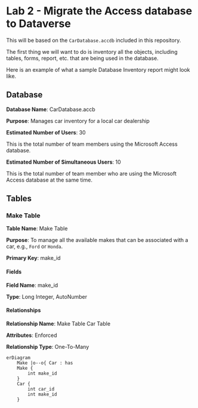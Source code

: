 # Lab 2 - Migrate the Access database to Dataverse

This will be based on the `CarDatabase.accdb` included in this repository.

The first thing we will want to do is inventory all the objects, including tables, forms, report, etc. that are being used in the database.

Here is an example of what a sample Database Inventory report might look like.

## Database

**Database Name**: CarDatabase.accb

**Purpose**: Manages car inventory for a local car dealership

**Estimated Number of Users**: 30

This is the total number of team members using the Microsoft Access database.

**Estimated Number of Simultaneous Users**: 10

This is the total number of team member who are using the Microsoft Access database at the same time.

## Tables

### Make Table

**Table Name**: Make Table

**Purpose**: To manage all the available makes that can be associated with a car, e.g., `Ford` or `Honda`.

**Primary Key**: make_id

#### Fields

**Field Name**: make_id

**Type**: Long Integer, AutoNumber

#### Relationships

**Relationship Name**: Make Table Car Table

**Attributes**: Enforced

**Relationship Type**: One-To-Many

```mermaid
erDiagram
    Make |o--o{ Car : has 
    Make {
        int make_id
    }
    Car {
        int car_id
        int make_id
    }

```
